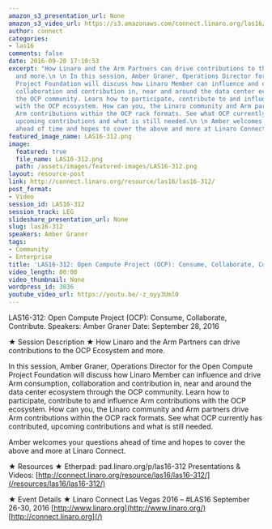 ```yaml
---
amazon_s3_presentation_url: None
amazon_s3_video_url: https://s3.amazonaws.com/connect.linaro.org/las16/Videos/Wednesday/LAS16-312%20Open%20Compute%20Project%20%28OCP%29%20%20Consume%2C%20Collaborate%2C%20Contribute.mp4
author: connect
categories:
- las16
comments: false
date: 2016-09-20 17:10:53
excerpt: "How Linaro and the Arm Partners can drive contributions to the OCP Ecosystem
  and more.\n \n In this session, Amber Graner, Operations Director for the Open Compute
  Project Foundation will discuss how Linaro Member can influence and drive Arm consumption,
  collaboration and contribution in, near and around the data center ecosystem through
  the OCP community. Learn how to participate, contribute to and influence Arm contributions
  with the OCP ecosystem. How can you, the Linaro community and Arm partners drive
  Arm contributions within the OCP rack formats. See what OCP currently has contributed,
  upcoming contributions and what is still needed.\n \n Amber welcomes your questions
  ahead of time and hopes to cover the above and more at Linaro Connect."
featured_image_name: LAS16-312.png
image:
  featured: true
  file_name: LAS16-312.png
  path: /assets/images/featured-images/LAS16-312.png
layout: resource-post
link: http://connect.linaro.org/resource/las16/las16-312/
post_format:
- Video
session_id: LAS16-312
session_track: LEG
slideshare_presentation_url: None
slug: las16-312
speakers: Amber Graner
tags:
- Community
- Enterprise
title: 'LAS16-312: Open Compute Project (OCP): Consume, Collaborate, Contribute.'
video_length: 00:00
video_thumbnail: None
wordpress_id: 3836
youtube_video_url: https://youtu.be/-z_oyy3Uml0
---
```


LAS16-312: Open Compute Project (OCP): Consume, Collaborate, Contribute.
Speakers: Amber Graner
Date: September 28, 2016

★ Session Description ★
How Linaro and the Arm Partners can drive contributions to the OCP Ecosystem and more.

In this session, Amber Graner, Operations Director for the Open Compute Project Foundation will discuss how Linaro Member can influence and drive Arm consumption, collaboration and contribution in, near and around the data center ecosystem through the OCP community. Learn how to participate, contribute to and influence Arm contributions with the OCP ecosystem. How can you, the Linaro community and Arm partners drive Arm contributions within the OCP rack formats. See what OCP currently has contributed, upcoming contributions and what is still needed.

Amber welcomes your questions ahead of time and hopes to cover the above and more at Linaro Connect.

★ Resources ★
Etherpad: pad.linaro.org/p/las16-312
Presentations & Videos: [http://connect.linaro.org/resource/las16/las16-312/](/resources/las16/las16-312/)

★ Event Details ★
Linaro Connect Las Vegas 2016 – #LAS16
September 26-30, 2016
[http://www.linaro.org](http://www.linaro.org/)
[http://connect.linaro.org](/)